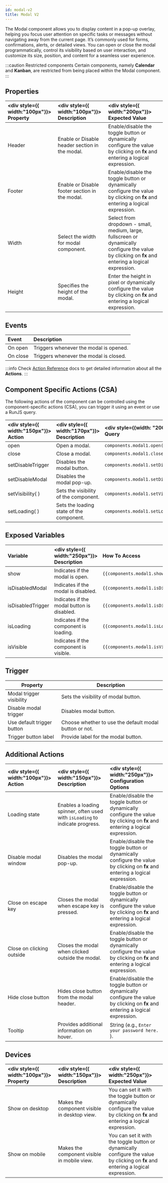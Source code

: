 ```yaml
---
id: modal-v2
title: Modal V2
---
```


The Modal component allows you to display content in a pop-up overlay, helping you focus user attention on specific tasks or messages without navigating away from the current page. It’s commonly used for forms, confirmations, alerts, or detailed views. You can open or close the modal programmatically, control its visibility based on user interaction, and customize its size, position, and content for a seamless user experience.

:::caution Restricted components
Certain components, namely **Calendar** and **Kanban**, are restricted from being placed within the Modal component.
:::

## Properties

| <div style={{ width:"100px"}}> Property </div>   | <div style={{ width:"100px"}}> Description </div> |  <div style={{ width:"200px"}}> Expected Value </div>  |
|:----------- |:----------- |:-----------|
| Header | Enable or Disable header section in the modal. | Enable/disable the toggle button or dynamically configure the value by clicking on **fx** and entering a logical expression. |
| Footer | Enable or Disable footer section in the modal. | Enable/disable the toggle button or dynamically configure the value by clicking on **fx** and entering a logical expression. |
| Width | Select the width for modal component. | Select from dropdown - small, medium, large, fullscreen or dynamically configure the value by clicking on **fx** and entering a logical expression. |
| Height | Specifies the height of the modal. | Enter the height in pixel or dynamically configure the value by clicking on **fx** and entering a logical expression.  |

## Events

| Event    | Description   |
|:---------|:--------------|
| On open  | Triggers whenever the modal is opened. |
| On close | Triggers whenever the modal is closed. |

:::info
Check [Action Reference](/docs/category/actions-reference) docs to get detailed information about all the **Actions**.
:::

## Component Specific Actions (CSA)

The following actions of the component can be controlled using the component-specific actions (CSA), you can trigger it using an event or use a RunJS query.

| <div style={{ width:"150px"}}> Action </div> | <div style={{ width:"170px"}}> Description </div> | <div style={{width: "200px"}}> RunJS Query </div>|
| :------------ | :---------- | :------------ |
| open  | Open a modal. | `components.modal1.open()` |
| close | Close a modal. | `components.modal1.close()` |
| setDisableTrigger | Disables the modal button. | `components.modal1.setDisableTrigger()` |
| setDisableModal | Disables the modal pop-up. | `components.modal1.setDisableModal()` |
| setVisibility( )| Sets the visibility of the component.  | `components.modal1.setVisibility(false)` |
| setLoading( )   | Sets the loading state of the component.  | `components.modal1.setLoading(true)` |

## Exposed Variables

| Variable | <div style={{ width:"250px"}}> Description </div> | How To Access |
|:--------|:-----------|:------------|
|  show | Indicates if the modal is open. | `{{components.modal1.show}}` |
|  isDisabledModal | Indicates if the modal is disabled. | `{{components.modal1.isDisabledModal}}` |
|  isDisabledTrigger | Indicates if the modal button is disabled. | `{{components.modal1.isDisabledTrigger}}` |
|  isLoading | Indicates if the component is loading. | `{{components.modal1.isLoading}}`|
|  isVisible | Indicates if the component is visible. | `{{components.modal1.isVisible}}`|

## Trigger

| Property | Description |
|----------|-------------|
| Modal trigger visibility | Sets the visibility of modal button. |
| Disable modal trigger | Disables modal button.  |
| Use default trigger button | Choose whether to use the default modal button or not. |
| Trigger button label | Provide label for the modal button. |

## Additional Actions

| <div style={{ width:"100px"}}> Action </div> | <div style={{ width:"150px"}}> Description </div> | <div style={{ width:"250px"}}> Configuration Options </div>|
|:------------------|:------------|:------------------------------|
| Loading state      | Enables a loading spinner, often used with `isLoading` to indicate progress.  | Enable/disable the toggle button or dynamically configure the value by clicking on **fx** and entering a logical expression. |
| Disable modal window | Disables the modal pop-up. | Enable/disable the toggle button or dynamically configure the value by clicking on **fx** and entering a logical expression. |
| Close on escape key | Closes the modal when escape key is pressed. | Enable/disable the toggle button or dynamically configure the value by clicking on **fx** and entering a logical expression. |
| Close on clicking outside | Closes the modal when clicked outside the modal. | Enable/disable the toggle button or dynamically configure the value by clicking on **fx** and entering a logical expression. |
| Hide close button | Hides close button from the modal header. | Enable/disable the toggle button or dynamically configure the value by clicking on **fx** and entering a logical expression. |
| Tooltip            | Provides additional information on hover.    | String (e.g., `Enter your password here.` ).                      |

## Devices

|<div style={{ width:"100px"}}> Property </div> | <div style={{ width:"150px"}}> Description </div> | <div style={{ width:"250px"}}> Expected Value </div>|
|:---------- |:----------- |:----------|
| Show on desktop | Makes the component visible in desktop view. | You can set it with the toggle button or dynamically configure the value by clicking on **fx** and entering a logical expression. |
| Show on mobile | Makes the component visible in mobile view. | You can set it with the toggle button or dynamically configure the value by clicking on **fx** and entering a logical expression. |
